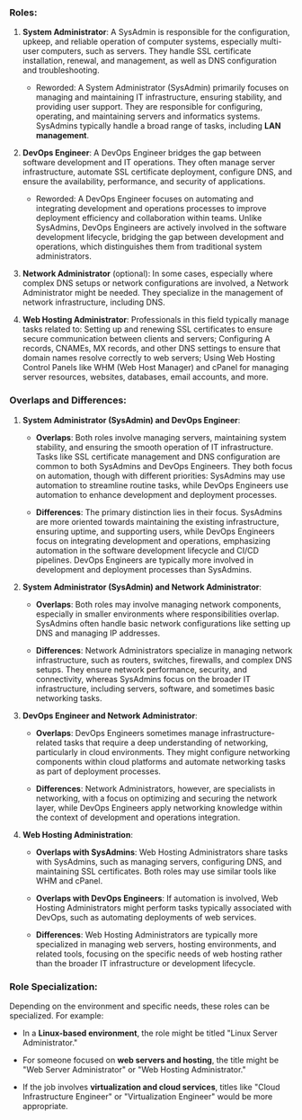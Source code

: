 
### Roles:

1. **System Administrator**: A SysAdmin is responsible for the configuration, upkeep, and reliable operation of computer systems, especially multi-user computers, such as servers. They handle SSL certificate installation, renewal, and management, as well as DNS configuration and troubleshooting.

	- Reworded: A System Administrator (SysAdmin) primarily focuses on managing and maintaining IT infrastructure, ensuring stability, and providing user support. They are responsible for configuring, operating, and maintaining servers and informatics systems. SysAdmins typically handle a broad range of tasks, including **LAN management**.

3. **DevOps Engineer**: A DevOps Engineer bridges the gap between software development and IT operations. They often manage server infrastructure, automate SSL certificate deployment, configure DNS, and ensure the availability, performance, and security of applications.
   
	- Reworded: A DevOps Engineer focuses on automating and integrating development and operations processes to improve deployment efficiency and collaboration within teams. Unlike SysAdmins, DevOps Engineers are actively involved in the software development lifecycle, bridging the gap between development and operations, which distinguishes them from traditional system administrators.

5. **Network Administrator** (optional): In some cases, especially where complex DNS setups or network configurations are involved, a Network Administrator might be needed. They specialize in the management of network infrastructure, including DNS.
    
6. **Web Hosting Administrator**: Professionals in this field typically manage tasks related to: Setting up and renewing SSL certificates to ensure secure communication between clients and servers; Configuring A records, CNAMEs, MX records, and other DNS settings to ensure that domain names resolve correctly to web servers; Using Web Hosting Control Panels like WHM (Web Host Manager) and cPanel for managing server resources, websites, databases, email accounts, and more.


### Overlaps and Differences:

1. **System Administrator (SysAdmin) and DevOps Engineer**:

	- **Overlaps**: Both roles involve managing servers, maintaining system stability, and ensuring the smooth operation of IT infrastructure. Tasks like SSL certificate management and DNS configuration are common to both SysAdmins and DevOps Engineers. They both focus on automation, though with different priorities: SysAdmins may use automation to streamline routine tasks, while DevOps Engineers use automation to enhance development and deployment processes.
	
	- **Differences**: The primary distinction lies in their focus. SysAdmins are more oriented towards maintaining the existing infrastructure, ensuring uptime, and supporting users, while DevOps Engineers focus on integrating development and operations, emphasizing automation in the software development lifecycle and CI/CD pipelines. DevOps Engineers are typically more involved in development and deployment processes than SysAdmins.

2. **System Administrator (SysAdmin) and Network Administrator**:

	- **Overlaps**: Both roles may involve managing network components, especially in smaller environments where responsibilities overlap. SysAdmins often handle basic network configurations like setting up DNS and managing IP addresses.
	
	- **Differences**: Network Administrators specialize in managing network infrastructure, such as routers, switches, firewalls, and complex DNS setups. They ensure network performance, security, and connectivity, whereas SysAdmins focus on the broader IT infrastructure, including servers, software, and sometimes basic networking tasks.

3. **DevOps Engineer and Network Administrator**:

	- **Overlaps**: DevOps Engineers sometimes manage infrastructure-related tasks that require a deep understanding of networking, particularly in cloud environments. They might configure networking components within cloud platforms and automate networking tasks as part of deployment processes.
	
	- **Differences**: Network Administrators, however, are specialists in networking, with a focus on optimizing and securing the network layer, while DevOps Engineers apply networking knowledge within the context of development and operations integration.

4. **Web Hosting Administration**:

	- **Overlaps with SysAdmins**: Web Hosting Administrators share tasks with SysAdmins, such as managing servers, configuring DNS, and maintaining SSL certificates. Both roles may use similar tools like WHM and cPanel.
	
	- **Overlaps with DevOps Engineers**: If automation is involved, Web Hosting Administrators might perform tasks typically associated with DevOps, such as automating deployments of web services.
	
	- **Differences**: Web Hosting Administrators are typically more specialized in managing web servers, hosting environments, and related tools, focusing on the specific needs of web hosting rather than the broader IT infrastructure or development lifecycle.

  

### Role Specialization:

Depending on the environment and specific needs, these roles can be specialized. For example:

- In a **Linux-based environment**, the role might be titled "Linux Server Administrator."

- For someone focused on **web servers and hosting**, the title might be "Web Server Administrator" or "Web Hosting Administrator."

- If the job involves **virtualization and cloud services**, titles like "Cloud Infrastructure Engineer" or "Virtualization Engineer" would be more appropriate.
